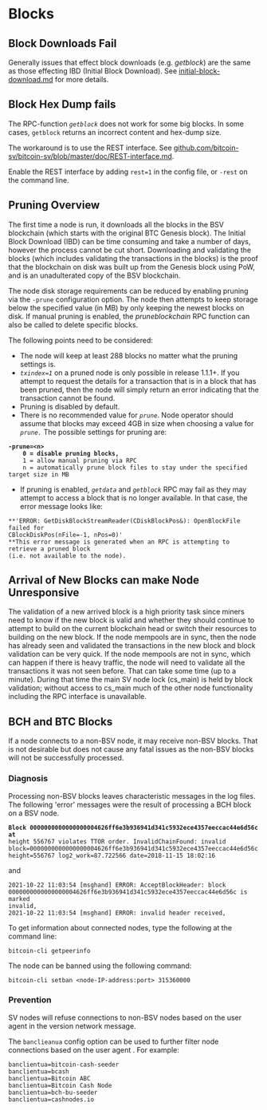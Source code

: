 # Blocks

## Block Downloads Fail

Generally issues that effect block downloads (e.g. _getblock_) are the same as those effecting IBD (Initial Block Download). See [initial-block-download.md](initial-block-download.md "mention") for more details.

## Block Hex Dump fails

The RPC-function _`getblock`_ does not work for some big blocks. In some cases, `getblock` returns an incorrect content and hex-dump size.

The workaround is to use the REST interface. See [github.com/bitcoin-sv/bitcoin-sv/blob/master/doc/REST-interface.md](https://github.com/bitcoin-sv/bitcoin-sv/blob/master/doc/REST-interface.md).

Enable the REST interface by adding `rest=1` in the config file, or `-rest` on the command line.

## Pruning Overview

The first time a node is run, it downloads all the blocks in the BSV blockchain (which starts with the original BTC Genesis block). The Initial Block Download (IBD) can be time consuming and take a number of days, however the process cannot be cut short. Downloading and validating the blocks (which includes validating the transactions in the blocks) is the proof that the blockchain on disk was built up from the Genesis block using PoW, and is an unadulterated copy of the BSV blockchain.

The node disk storage requirements can be reduced by enabling pruning via the `-prune` configuration option. The node then attempts to keep storage below the specified value (in MB) by only keeping the newest blocks on disk. If manual pruning is enabled, the _pruneblockchain_ RPC function can also be called to delete specific blocks.

The following points need to be considered:

* The node will keep at least 288 blocks no matter what the pruning settings is.
* _`txindex=1`_ on a pruned node is only possible in release 1.1.1+. If you attempt to request the details for a transaction that is in a block that has been pruned, then the node will simply return an error indicating that the transaction cannot be found.
* Pruning is disabled by default.
* There is no recommended value for _`prune`_. Node operator should assume that blocks may exceed 4GB in size when choosing a value for _`prune.`_ The possible settings for pruning are:

<pre><code><strong>-prune=&#x3C;n>
</strong><strong>    0 = disable pruning blocks,
</strong>    1 = allow manual pruning via RPC
    n = automatically prune block files to stay under the specified target size in MB
</code></pre>

* If pruning is enabled, _`getdata`_ and _`getblock`_ RPC may fail as they may attempt to access a block that is no longer available. In that case, the error message looks like:

```
**'ERROR: GetDiskBlockStreamReader(CDiskBlockPos&): OpenBlockFile failed for
CBlockDiskPos(nFile=-1, nPos=0)'
**This error message is generated when an RPC is attempting to retrieve a pruned block
(i.e. not available to the node).
```

## Arrival of New Blocks can make Node Unresponsive

The validation of a new arrived block is a high priority task since miners need to know if the new block is valid and whether they should continue to attempt to build on the current blockchain head or switch their resources to building on the new block. If the node mempools are in sync, then the node has already seen and validated the transactions in the new block and block validation can be very quick. If the node mempools are not in sync, which can happen if there is heavy traffic, the node will need to validate all the transactions it was not seen before. That can take some time (up to a minute). During that time the main SV node lock (cs\_main) is held by block validation; without access to cs\_main much of the other node functionality including the RPC interface is unavailable.

## BCH and BTC Blocks

If a node connects to a non-BSV node, it may receive non-BSV blocks. That is not desirable but does not cause any fatal issues as the non-BSV blocks will not be successfully processed.

### Diagnosis

Processing non-BSV blocks leaves characteristic messages in the log files. The following 'error' messages were the result of processing a BCH block on a BSV node.

<pre><code><strong>Block 0000000000000000004626ff6e3b936941d341c5932ece4357eeccac44e6d56c at
</strong>height 556767 violates TTOR order. InvalidChainFound: invalid
block=0000000000000000004626ff6e3b936941d341c5932ece4357eeccac44e6d56c
height=556767 log2_work=87.722566 date=2018-11-15 18:02:16
</code></pre>

and

```
2021-10-22 11:03:54 [msghand] ERROR: AcceptBlockHeader: block
0000000000000000004626ff6e3b936941d341c5932ece4357eeccac44e6d56c is marked
invalid,
2021-10-22 11:03:54 [msghand] ERROR: invalid header received,
```

To get information about connected nodes, type the following at the command line:

```
bitcoin-cli getpeerinfo
```

The node can be banned using the following command:

```
bitcoin-cli setban <node-IP-address:port> 315360000
```

### Prevention

SV nodes will refuse connections to non-BSV nodes based on the user agent in the version network message.

The `banclieanua` config option can be used to further filter node connections based on the user agent . For example:

```editorconfig
banclientua=bitcoin-cash-seeder
banclientua=bcash
banclientua=Bitcoin ABC
banclientua=Bitcoin Cash Node
banclientua=bch-bu-seeder
banclientua=cashnodes.io
```
